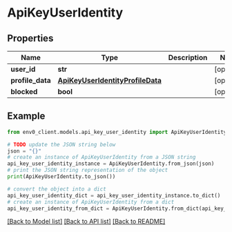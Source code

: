 # ApiKeyUserIdentity


## Properties

Name | Type | Description | Notes
------------ | ------------- | ------------- | -------------
**user_id** | **str** |  | [optional] 
**profile_data** | [**ApiKeyUserIdentityProfileData**](ApiKeyUserIdentityProfileData.md) |  | [optional] 
**blocked** | **bool** |  | [optional] 

## Example

```python
from env0_client.models.api_key_user_identity import ApiKeyUserIdentity

# TODO update the JSON string below
json = "{}"
# create an instance of ApiKeyUserIdentity from a JSON string
api_key_user_identity_instance = ApiKeyUserIdentity.from_json(json)
# print the JSON string representation of the object
print(ApiKeyUserIdentity.to_json())

# convert the object into a dict
api_key_user_identity_dict = api_key_user_identity_instance.to_dict()
# create an instance of ApiKeyUserIdentity from a dict
api_key_user_identity_from_dict = ApiKeyUserIdentity.from_dict(api_key_user_identity_dict)
```
[[Back to Model list]](../README.md#documentation-for-models) [[Back to API list]](../README.md#documentation-for-api-endpoints) [[Back to README]](../README.md)


